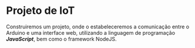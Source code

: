 # Projeto de IoT

Construiremos um projeto, onde o estabeleceremos a comunicação entre o Arduino e uma interface web, utilizando a linguagem de programação ***JavaScript***, bem como o framework NodeJS.
